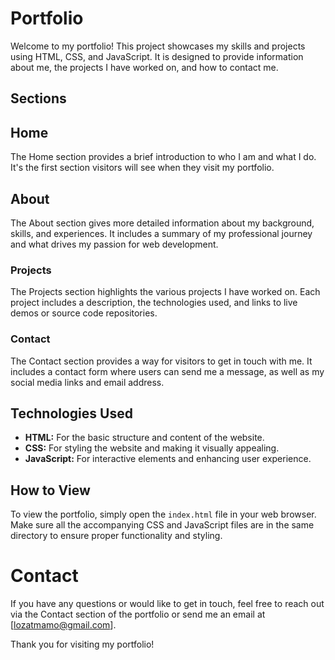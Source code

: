 # Portfolio

Welcome to my portfolio! This project showcases my skills and projects using HTML, CSS, and JavaScript. It is designed to provide information about me, the projects I have worked on, and how to contact me.

## Sections

## Home
The Home section provides a brief introduction to who I am and what I do. It's the first section visitors will see when they visit my portfolio.

## About
The About section gives more detailed information about my background, skills, and experiences. It includes a summary of my professional journey and what drives my passion for web development.

### Projects
The Projects section highlights the various projects I have worked on. Each project includes a description, the technologies used, and links to live demos or source code repositories.

### Contact
The Contact section provides a way for visitors to get in touch with me. It includes a contact form where users can send me a message, as well as my social media links and email address.

## Technologies Used

- **HTML:** For the basic structure and content of the website.
- **CSS:** For styling the website and making it visually appealing.
- **JavaScript:** For interactive elements and enhancing user experience.

## How to View

To view the portfolio, simply open the `index.html` file in your web browser. Make sure all the accompanying CSS and JavaScript files are in the same directory to ensure proper functionality and styling.

# Contact

If you have any questions or would like to get in touch, feel free to reach out via the Contact section of the portfolio or send me an email at [lozatmamo@gmail.com].

Thank you for visiting my portfolio!

